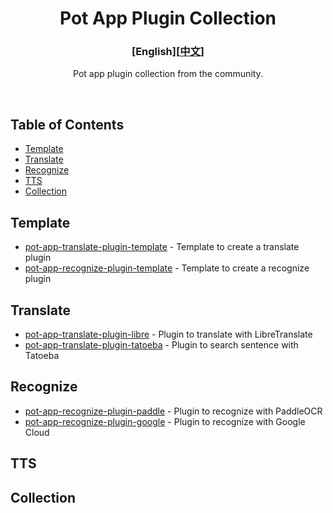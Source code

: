 <div align="center">
<h1>Pot App Plugin Collection</h1>

<h3>[English][<a href='./README.md'>中文</a>]</h3>

Pot app plugin collection from the community.

<br />

</div>

## Table of Contents

- [Template](#template)
- [Translate](#translate)
- [Recognize](#recognize)
- [TTS](#tts)
- [Collection](#collection)

## Template

- [pot-app-translate-plugin-template](https://github.com/pot-app/pot-app-translate-plugin-template) - Template to create a translate plugin
- [pot-app-recognize-plugin-template](https://github.com/pot-app/pot-app-recognize-plugin-template) - Template to create a recognize plugin

## Translate

- [pot-app-translate-plugin-libre](https://github.com/Integral-Tech/pot-app-translate-plugin-libre) - Plugin to translate with LibreTranslate
- [pot-app-translate-plugin-tatoeba](https://github.com/pot-app/pot-app-translate-plugin-tatoeba) - Plugin to search sentence with Tatoeba

## Recognize

- [pot-app-recognize-plugin-paddle](https://github.com/pot-app/pot-app-recognize-plugin-paddle) - Plugin to recognize with PaddleOCR
- [pot-app-recognize-plugin-google](https://github.com/Integral-Tech/pot-app-recognize-plugin-google) - Plugin to recognize with Google Cloud

## TTS

## Collection

